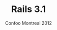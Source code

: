 ---
title: Rails 3.1
subtitle: Confoo Montreal 2012
layout: default
modal-id: 4
img: rails_3-1.png
thumbnail: rails_3-1_thumbnail.png
alt: Rails 3.1
project-date: 2012
talk_url: 
deck_url: https://speakerdeck.com/wndxlori/rails-3-dot-1-confoo
category: Ruby on Rails
description: | 
  Another new version of Rails. Delightful. And terrifying. What's changed this time? Fear Not!
  We'll be reviewing the changes and additions to Rails 3.1, giving you a walk-through of what it all means (asset pipeline, what?), in the context of a brand new app, and an older app that will need to be upgraded.
---